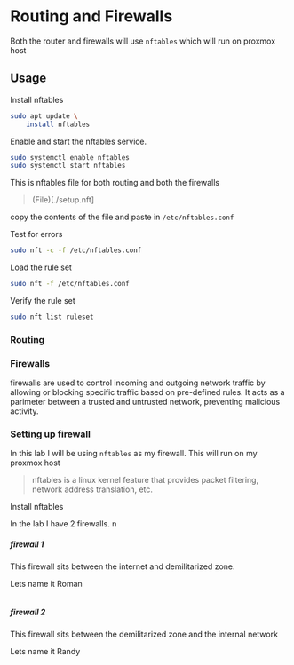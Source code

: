 # Routing and Firewalls

Both the router and firewalls will use `nftables` which will run on proxmox host

## Usage
Install nftables

```sh 
sudo apt update \ 
    install nftables
```

Enable and start the nftables service.

```sh
sudo systemctl enable nftables
sudo systemctl start nftables 
```

This is nftables file for both routing and both the firewalls
> (File)[./setup.nft]

copy the contents of the file and paste in `/etc/nftables.conf`

Test for errors

```sh
sudo nft -c -f /etc/nftables.conf
```

Load the rule set

```sh
sudo nft -f /etc/nftables.conf
```

Verify the rule set

```sh
sudo nft list ruleset
```


### Routing 


### Firewalls
firewalls are used to control incoming and outgoing network traffic by allowing or blocking specific traffic based on pre-defined rules. It acts as a parimeter between a trusted and untrusted network, preventing malicious activity.

### Setting up firewall

In this lab I will be using `nftables` as my firewall. This will run on my proxmox host

> nftables is a linux kernel feature that provides packet filtering, network address translation, etc. 

Install nftables



In the lab I have 2 firewalls.
n   
##### firewall 1 
This firewall sits between the internet and demilitarized zone.

Lets name it Roman

```sh

```





##### firewall 2
This firewall sits between the demilitarized zone and the internal network

Lets name it Randy



